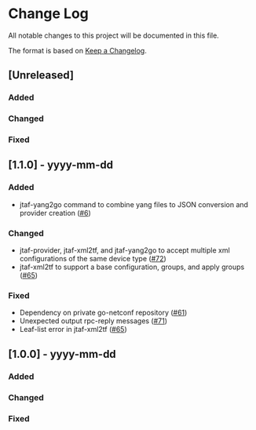 
# Change Log
All notable changes to this project will be documented in this file.
 
The format is based on [Keep a Changelog](http://keepachangelog.com/).
 
## [Unreleased]

### Added

### Changed
 
### Fixed


## [1.1.0] - yyyy-mm-dd
 
### Added
- jtaf-yang2go command to combine yang files to JSON conversion and provider creation ([#6](https://github.com/Juniper/junos-terraform/issues/6))

### Changed
- jtaf-provider, jtaf-xml2tf, and jtaf-yang2go to accept multiple xml configurations of the same device type ([#72](https://github.com/Juniper/junos-terraform/issues/72))
- jtaf-xml2tf to support a base configuration, groups, and apply groups ([#65](https://github.com/Juniper/junos-terraform/issues/65))
 
### Fixed
- Dependency on private go-netconf repository ([#61](https://github.com/Juniper/junos-terraform/issues/61))
- Unexpected output rpc-reply messages ([#71](https://github.com/Juniper/junos-terraform/issues/71))
- Leaf-list error in jtaf-xml2tf ([#65](https://github.com/Juniper/junos-terraform/issues/65))
 
## [1.0.0] - yyyy-mm-dd

### Added

### Changed
 
### Fixed
 